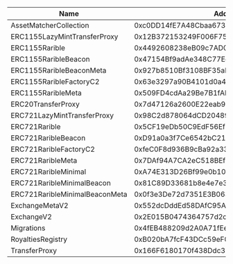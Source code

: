  Name | Address | Url 
 --- | --- | ---
 AssetMatcherCollection | 0xc0DD14fE7A48Cbaa673e0619Aa45c57B98862e16 | https://pegasus.lightlink.io/address/0xc0DD14fE7A48Cbaa673e0619Aa45c57B98862e16 
 ERC1155LazyMintTransferProxy | 0x12B372153249F006F756d0668fCDBD8fbD8b0a15 | https://pegasus.lightlink.io/address/0x12B372153249F006F756d0668fCDBD8fbD8b0a15 
 ERC1155Rarible | 0x4492608238eB09c7AD036e9C089538a7286B8985 | https://pegasus.lightlink.io/address/0x4492608238eB09c7AD036e9C089538a7286B8985 
 ERC1155RaribleBeacon | 0x47154Bf9adAe348C77Ee6F4bda1FBfF882e34280 | https://pegasus.lightlink.io/address/0x47154Bf9adAe348C77Ee6F4bda1FBfF882e34280 
 ERC1155RaribleBeaconMeta | 0x927b8510Bf3108BF35aD6d60316C2f8dAB1BCD9A | https://pegasus.lightlink.io/address/0x927b8510Bf3108BF35aD6d60316C2f8dAB1BCD9A 
 ERC1155RaribleFactoryC2 | 0x63e3297a90B4101d0a4Bb8EbEFDF3D47C8d4D4Ac | https://pegasus.lightlink.io/address/0x63e3297a90B4101d0a4Bb8EbEFDF3D47C8d4D4Ac 
 ERC1155RaribleMeta | 0x509FD4cdAa29Be7B1fAD251d8Ea0fCA2Ca91eb60 | https://pegasus.lightlink.io/address/0x509FD4cdAa29Be7B1fAD251d8Ea0fCA2Ca91eb60 
 ERC20TransferProxy | 0x7d47126a2600E22eab9eD6CF0e515678727779A6 | https://pegasus.lightlink.io/address/0x7d47126a2600E22eab9eD6CF0e515678727779A6 
 ERC721LazyMintTransferProxy | 0x98C2d878064dCD20489214cf0866f972f91784D0 | https://pegasus.lightlink.io/address/0x98C2d878064dCD20489214cf0866f972f91784D0 
 ERC721Rarible | 0x5CF19eDb50C9EdF56EfEBe12DFa588E9E589514D | https://pegasus.lightlink.io/address/0x5CF19eDb50C9EdF56EfEBe12DFa588E9E589514D 
 ERC721RaribleBeacon | 0xD91a0a3f7Ce6542bC216b4f72D34D9c61D49d455 | https://pegasus.lightlink.io/address/0xD91a0a3f7Ce6542bC216b4f72D34D9c61D49d455 
 ERC721RaribleFactoryC2 | 0xfeC0F8d936B9cBa92a332bCB06dC7DF4DdE0c253 | https://pegasus.lightlink.io/address/0xfeC0F8d936B9cBa92a332bCB06dC7DF4DdE0c253 
 ERC721RaribleMeta | 0x7DAf94A7CA2eC518BEf840EC386d3d59f2EBEf58 | https://pegasus.lightlink.io/address/0x7DAf94A7CA2eC518BEf840EC386d3d59f2EBEf58 
 ERC721RaribleMinimal | 0xA74E313D26Bf99e0b10CCe6471696334f0C6B536 | https://pegasus.lightlink.io/address/0xA74E313D26Bf99e0b10CCe6471696334f0C6B536 
 ERC721RaribleMinimalBeacon | 0x81C89D33681b8e4e7e35a8E1F2aBBc3B0438618A | https://pegasus.lightlink.io/address/0x81C89D33681b8e4e7e35a8E1F2aBBc3B0438618A 
 ERC721RaribleMinimalBeaconMeta | 0x0f3e3De72d7351E3B063980462813d7FE4a955Fb | https://pegasus.lightlink.io/address/0x0f3e3De72d7351E3B063980462813d7FE4a955Fb 
 ExchangeMetaV2 | 0x552dcDddEd58DAfC95AB1231A9a46E15c34E211A | https://pegasus.lightlink.io/address/0x552dcDddEd58DAfC95AB1231A9a46E15c34E211A 
 ExchangeV2 | 0x2E015B0474364757d2cc8e28897DCBCdEE07e340 | https://pegasus.lightlink.io/address/0x2E015B0474364757d2cc8e28897DCBCdEE07e340 
 Migrations | 0x4fEB488209d2A0A71fEef28E5fA306F15b2D5FEa | https://pegasus.lightlink.io/address/0x4fEB488209d2A0A71fEef28E5fA306F15b2D5FEa 
 RoyaltiesRegistry | 0xB020bA7fcF43DCc59eF0103624BD6FADE66d105E | https://pegasus.lightlink.io/address/0xB020bA7fcF43DCc59eF0103624BD6FADE66d105E 
 TransferProxy | 0x166F6180170f438Ddc38050a2B708d38c0890956 | https://pegasus.lightlink.io/address/0x166F6180170f438Ddc38050a2B708d38c0890956 
